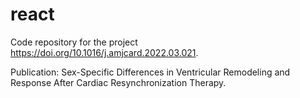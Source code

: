 # react
Code repository for the project https://doi.org/10.1016/j.amjcard.2022.03.021.

Publication: Sex-Specific Differences in Ventricular Remodeling and Response After Cardiac Resynchronization Therapy.
